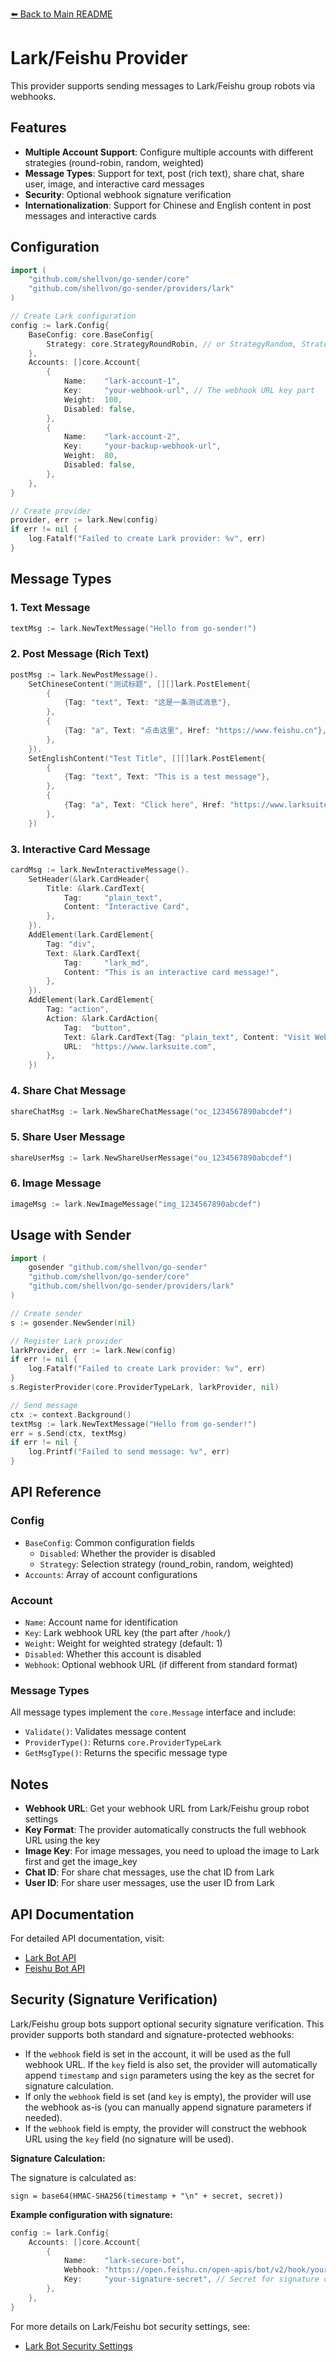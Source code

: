 [⬅️ Back to Main README](../../README.md)

# Lark/Feishu Provider

This provider supports sending messages to Lark/Feishu group robots via webhooks.

## Features

- **Multiple Account Support**: Configure multiple accounts with different strategies (round-robin, random, weighted)
- **Message Types**: Support for text, post (rich text), share chat, share user, image, and interactive card messages
- **Security**: Optional webhook signature verification
- **Internationalization**: Support for Chinese and English content in post messages and interactive cards

## Configuration

```go
import (
    "github.com/shellvon/go-sender/core"
    "github.com/shellvon/go-sender/providers/lark"
)

// Create Lark configuration
config := lark.Config{
    BaseConfig: core.BaseConfig{
        Strategy: core.StrategyRoundRobin, // or StrategyRandom, StrategyWeighted
    },
    Accounts: []core.Account{
        {
            Name:    "lark-account-1",
            Key:     "your-webhook-url", // The webhook URL key part
            Weight:  100,
            Disabled: false,
        },
        {
            Name:    "lark-account-2",
            Key:     "your-backup-webhook-url",
            Weight:  80,
            Disabled: false,
        },
    },
}

// Create provider
provider, err := lark.New(config)
if err != nil {
    log.Fatalf("Failed to create Lark provider: %v", err)
}
```

## Message Types

### 1. Text Message

```go
textMsg := lark.NewTextMessage("Hello from go-sender!")
```

### 2. Post Message (Rich Text)

```go
postMsg := lark.NewPostMessage().
    SetChineseContent("测试标题", [][]lark.PostElement{
        {
            {Tag: "text", Text: "这是一条测试消息"},
        },
        {
            {Tag: "a", Text: "点击这里", Href: "https://www.feishu.cn"},
        },
    }).
    SetEnglishContent("Test Title", [][]lark.PostElement{
        {
            {Tag: "text", Text: "This is a test message"},
        },
        {
            {Tag: "a", Text: "Click here", Href: "https://www.larksuite.com"},
        },
    })
```

### 3. Interactive Card Message

```go
cardMsg := lark.NewInteractiveMessage().
    SetHeader(&lark.CardHeader{
        Title: &lark.CardText{
            Tag:     "plain_text",
            Content: "Interactive Card",
        },
    }).
    AddElement(lark.CardElement{
        Tag: "div",
        Text: &lark.CardText{
            Tag:     "lark_md",
            Content: "This is an interactive card message!",
        },
    }).
    AddElement(lark.CardElement{
        Tag: "action",
        Action: &lark.CardAction{
            Tag:  "button",
            Text: &lark.CardText{Tag: "plain_text", Content: "Visit Website"},
            URL:  "https://www.larksuite.com",
        },
    })
```

### 4. Share Chat Message

```go
shareChatMsg := lark.NewShareChatMessage("oc_1234567890abcdef")
```

### 5. Share User Message

```go
shareUserMsg := lark.NewShareUserMessage("ou_1234567890abcdef")
```

### 6. Image Message

```go
imageMsg := lark.NewImageMessage("img_1234567890abcdef")
```

## Usage with Sender

```go
import (
    gosender "github.com/shellvon/go-sender"
    "github.com/shellvon/go-sender/core"
    "github.com/shellvon/go-sender/providers/lark"
)

// Create sender
s := gosender.NewSender(nil)

// Register Lark provider
larkProvider, err := lark.New(config)
if err != nil {
    log.Fatalf("Failed to create Lark provider: %v", err)
}
s.RegisterProvider(core.ProviderTypeLark, larkProvider, nil)

// Send message
ctx := context.Background()
textMsg := lark.NewTextMessage("Hello from go-sender!")
err = s.Send(ctx, textMsg)
if err != nil {
    log.Printf("Failed to send message: %v", err)
}
```

## API Reference

### Config

- `BaseConfig`: Common configuration fields
  - `Disabled`: Whether the provider is disabled
  - `Strategy`: Selection strategy (round_robin, random, weighted)
- `Accounts`: Array of account configurations

### Account

- `Name`: Account name for identification
- `Key`: Lark webhook URL key (the part after `/hook/`)
- `Weight`: Weight for weighted strategy (default: 1)
- `Disabled`: Whether this account is disabled
- `Webhook`: Optional webhook URL (if different from standard format)

### Message Types

All message types implement the `core.Message` interface and include:

- `Validate()`: Validates message content
- `ProviderType()`: Returns `core.ProviderTypeLark`
- `GetMsgType()`: Returns the specific message type

## Notes

- **Webhook URL**: Get your webhook URL from Lark/Feishu group robot settings
- **Key Format**: The provider automatically constructs the full webhook URL using the key
- **Image Key**: For image messages, you need to upload the image to Lark first and get the image_key
- **Chat ID**: For share chat messages, use the chat ID from Lark
- **User ID**: For share user messages, use the user ID from Lark

## API Documentation

For detailed API documentation, visit:

- [Lark Bot API](https://open.feishu.cn/document/ukTMukTMukTM/ucTM5YjL3ETO24yNxkjN)
- [Feishu Bot API](https://open.feishu.cn/document/ukTMukTMukTM/ucTM5YjL3ETO24yNxkjN)

## Security (Signature Verification)

Lark/Feishu group bots support optional security signature verification. This provider supports both standard and signature-protected webhooks:

- If the `webhook` field is set in the account, it will be used as the full webhook URL. If the `key` field is also set, the provider will automatically append `timestamp` and `sign` parameters using the key as the secret for signature calculation.
- If only the `webhook` field is set (and `key` is empty), the provider will use the webhook as-is (you can manually append signature parameters if needed).
- If the `webhook` field is empty, the provider will construct the webhook URL using the `key` field (no signature will be used).

**Signature Calculation:**

The signature is calculated as:

```
sign = base64(HMAC-SHA256(timestamp + "\n" + secret, secret))
```

**Example configuration with signature:**

```go
config := lark.Config{
    Accounts: []core.Account{
        {
            Name:    "lark-secure-bot",
            Webhook: "https://open.feishu.cn/open-apis/bot/v2/hook/your-webhook-id",
            Key:     "your-signature-secret", // Secret for signature calculation
        },
    },
}
```

For more details on Lark/Feishu bot security settings, see:

- [Lark Bot Security Settings](https://open.feishu.cn/document/client-docs/bot-v3/add-custom-bot)
